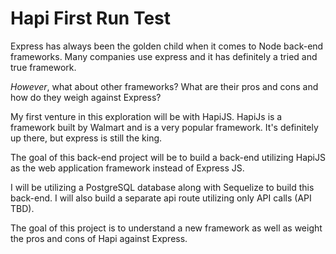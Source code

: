 # Hapi First Run Test

Express has always been the golden child when it comes to Node back-end frameworks.
Many companies use express and it has definitely a tried and true framework.

_However_, what about other frameworks? What are their pros and cons and how do they weigh against Express?

My first venture in this exploration will be with HapiJS. HapiJs is a framework built by Walmart and is a very popular framework. It's definitely up there, but express is still the king.

The goal of this back-end project will be to build a back-end utilizing HapiJS as the web application framework instead of Express JS.

I will be utilizing a PostgreSQL database along with Sequelize to build this back-end. I will also build a separate api route utilizing only API calls (API TBD).

The goal of this project is to understand a new framework as well as weight the pros and cons of Hapi against Express.
